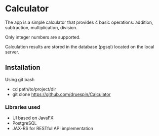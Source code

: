 # Calculator

The app is a simple calculator that provides 4 basic operations: addition, subtraction, multiplication, division.

Only integer numbers are supported.

Calculation results are stored in the database (pgsql) located on the local server.

## Installation

Using git bash

* cd path/to/project/dir
* git clone https://github.com/druespin/Calculator

### Libraries used

* UI based on JavaFX
* PostgreSQL
* JAX-RS for RESTful API implementation
